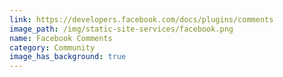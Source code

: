 ```yaml
---
link: https://developers.facebook.com/docs/plugins/comments
image_path: /img/static-site-services/facebook.png
name: Facebook Comments
category: Community
image_has_background: true
---
```

